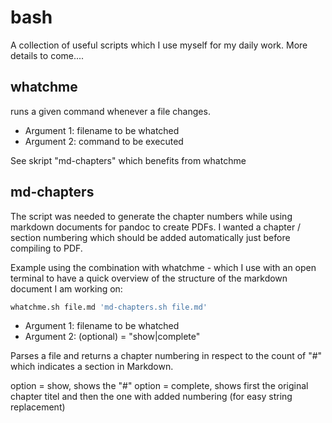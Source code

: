 bash
====

A collection of useful scripts which I use myself for my daily work. More details to come....

whatchme
--------
runs a given command whenever a file changes.

-  Argument 1: filename to be whatched  
-  Argument 2: command to be executed 

See skript "md-chapters" which benefits from whatchme


md-chapters
-----------
The script was needed to generate the chapter numbers while using markdown documents for pandoc to create PDFs. I wanted a chapter / section numbering which should be added automatically just before compiling to PDF.

Example using the combination with whatchme - which I use with an open terminal to have a quick overview of the structure of the markdown document I am working on:  

```bash
whatchme.sh file.md 'md-chapters.sh file.md'
```
-  Argument 1: filename to be whatched  
-  Argument 2: (optional) = "show|complete"

Parses a file and returns a chapter numbering in respect to the count of "#" which indicates a section in Markdown.

option = show, shows the "#"
option = complete, shows first the original chapter titel and then the one with added numbering (for easy string replacement)
